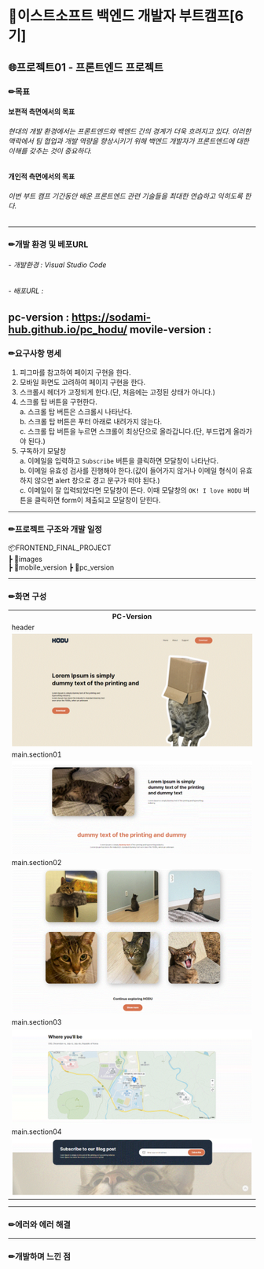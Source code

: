 # 🤗이스트소프트 백엔드 개발자 부트캠프[6기]
## 🌐프로젝트01 - 프론트엔드 프로젝트

### ✏목표
#### 보편적 측면에서의 목표
###### 현대의 개발 환경에서는 프론트엔드와 백엔드 간의 경계가 더욱 흐려지고 있다. 이러한 맥락에서 팀 협업과 개발 역량을 향상시키기 위해 백엔드 개발자가 프론트엔드에 대한 이해를 갖추는 것이 중요하다.

#### 개인적 측면에서의 목표
###### 이번 부트 캠프 기간동안 배운 프론트엔드 관련 기술들을 최대한 연습하고 익히도록 한다.

-------------------------------------------
### ✏개발 환경 및 베포URL
###### - 개발환경 : Visual Studio Code
###### - 배포URL :
pc-version : <https://sodami-hub.github.io/pc_hodu/>
movile-version : 
-------------------------------------------
### ✏요구사항 명세
1. 피그마를 참고하여 페이지 구현을 한다.
2. 모바일 화면도 고려하여 페이지 구현을 한다.
3. 스크롤시 헤더가 고정되게 한다.(단, 처음에는 고정된 상태가 아니다.)
4. 스크롤 탑 버튼을 구현한다.<br>
  a. 스크롤 탑 버튼은 스크롤시 나타난다.<br>
  b. 스크롤 탑 버튼은 푸터 아래로 내려가지 않는다.<br>
  c. 스크롤 탑 버튼을 누르면 스크롤이 최상단으로 올라갑니다.(단, 부드럽게 올라가야 된다.)<br>
5. 구독하기 모달창<br>
  a. 이메일을 입력하고 ```Subscribe``` 버튼을 클릭하면 모달창이 나타난다.<br>
  b. 이메일 유효성 검사를 진행해야 한다.(값이 들어가지 않거나 이메일 형식이 유효하지 않으면 alert 창으로 경고 문구가 떠야 된다.)<br>
  c. 이메일이 잘 입력되었다면 모달창이 뜬다. 이때 모달창의 ```OK! I love HODU``` 버튼을 클릭하면 form이 제출되고 모달창이 닫힌다.

-------------------------------------------
### ✏프로젝트 구조와 개발 일정
📦FRONTEND_FINAL_PROJECT  
 ┣ 📂images  
 ┣ 📂mobile_version 
 ┣ 📂pc_version

-------------------------------------------
### ✏화면 구성
<table>
    <tbody>
        <tr>
          <th>PC-Version</th>
        <tr>
        <tr>
            <td>header</td>
        </tr>
        <tr>
            <td>
		<img src="pc-header.gif" width="100%">
            </td>
        </tr>
        <tr>
            <td>main.section01</td>
        </tr>
        <tr>
            <td>
                <img src="pc-main_section01.gif" width="100%">
            </td>
        </tr>
        <tr>
            <td>main.section02</td>
        </tr>
        <tr>
            <td>
                <img src="pc-main_section02.gif" width="100%">
            </td>
        </tr>
         <tr>
            <td>main.section03</td>
        </tr>
        <tr>
            <td>
                <img src="pc-main_section03.gif" width="100%">
            </td>
        </tr>
         <tr>
            <td>main.section04</td>
        </tr>
        <tr>
            <td>
                <img src="pc-main_section04.gif" width="100%">
            </td>
        </tr>    
    </tbody>
</table>

-------------------------------------------
### ✏에러와 에러 해결


-------------------------------------------
### ✏개발하며 느낀 점
